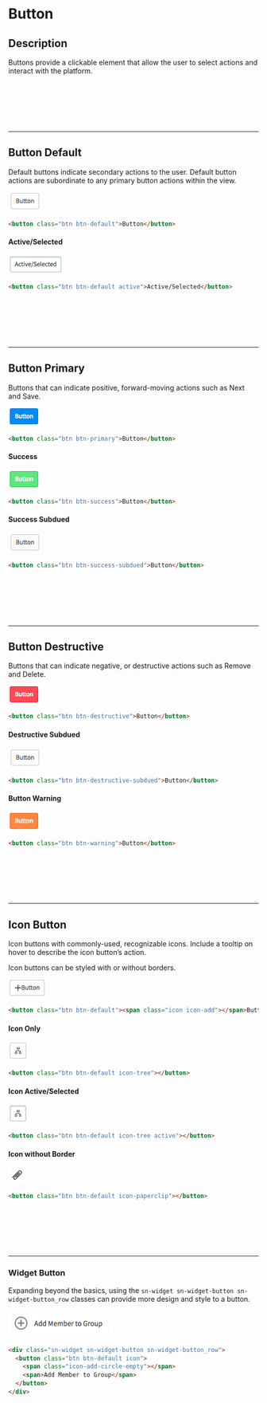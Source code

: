 # Button

## Description

Buttons provide a clickable element that allow the user to select actions and interact with the platform. 
<!-- Button classes can be applied on an `<a>`, `<button>`, or `<input>` element.-->

<p><br/><br/><br/><br/><br/></p>

---

## Button Default

Default buttons indicate secondary actions to the user. Default button actions are subordinate to any primary button actions within the view.

![alt text](../images/btn-default.png "Button Default")
```HTML
<button class="btn btn-default">Button</button>
```

#### Active/Selected

![alt text](../images/btn-active.png "Button Active")
```HTML
<button class="btn btn-default active">Active/Selected</button>
```

<p><br/><br/><br/><br/><br/></p>

---
## Button Primary

Buttons that can indicate positive, forward-moving actions such as Next and Save.

![alt text](../images/btn-primary.png "Button Primary")
```HTML
<button class="btn btn-primary">Button</button>
```

#### Success

![alt text](../images/btn-success.png "Button Success")
```HTML
<button class="btn btn-success">Button</button>
```

#### Success Subdued

![alt text](../images/btn-success-subdued.png "Button Success Subdued")
```HTML
<button class="btn btn-success-subdued">Button</button>
```

<p><br/><br/><br/><br/><br/></p>

---
## Button Destructive

Buttons that can indicate negative, or destructive actions such as Remove and Delete.

![alt text](../images/btn-destructive.png "Button Destructive")
```HTML
<button class="btn btn-destructive">Button</button>
```

#### Destructive Subdued

![alt text](../images/btn-destructive-subdued.png "Button Destructive Subdued")
```HTML
<button class="btn btn-destructive-subdued">Button</button>
```

#### Button Warning

![alt text](../images/btn-warning.png "Button Warning")
```HTML
<button class="btn btn-warning">Button</button>
```

<p><br/><br/><br/><br/><br/></p>

---
## Icon Button

Icon buttons with commonly-used, recognizable icons. Include a tooltip on hover to describe the icon button’s action.

Icon buttons can be styled with or without borders.

![alt text](../images/btn-default-icon.png "Button Default with Icon")
```HTML
<button class="btn btn-default"><span class="icon icon-add"></span>Button</button>
```

#### Icon Only

![alt text](../images/btn-icon.png "Button Icon")
```HTML
<button class="btn btn-default icon-tree"></button>
```

#### Icon Active/Selected

![alt text](../images/btn-icon-active.png "Button Icon Active")
```HTML
<button class="btn btn-default icon-tree active"></button>
```

#### Icon without Border

![alt text](../images/btn-icon-noborder.png "Button Icon without Border")
```HTML
<button class="btn btn-default icon-paperclip"></button>
```


<p><br/><br/><br/><br/><br/></p>

---
### Widget Button

Expanding beyond the basics, using the `sn-widget sn-widget-button sn-widget-button_row` classes can provide more design and style to a button.

![alt text](../images/btn-widget.png "Button Widget")
``` HTML
<div class="sn-widget sn-widget-button sn-widget-button_row">
  <button class="btn btn-default icon">
    <span class="icon-add-circle-empty"></span>
    <span>Add Member to Group</span>
  </button>
</div>
```

<p><br/><br/><br/><br/><br/></p>
